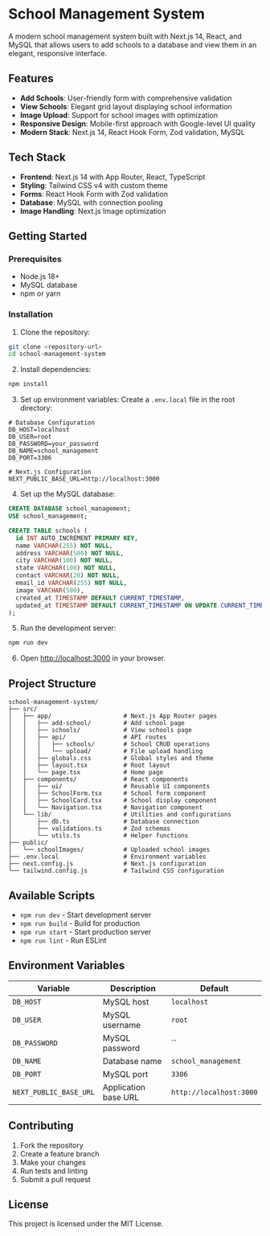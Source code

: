 # School Management System

A modern school management system built with Next.js 14, React, and MySQL that allows users to add schools to a database and view them in an elegant, responsive interface.

## Features

- **Add Schools**: User-friendly form with comprehensive validation
- **View Schools**: Elegant grid layout displaying school information
- **Image Upload**: Support for school images with optimization
- **Responsive Design**: Mobile-first approach with Google-level UI quality
- **Modern Stack**: Next.js 14, React Hook Form, Zod validation, MySQL

## Tech Stack

- **Frontend**: Next.js 14 with App Router, React, TypeScript
- **Styling**: Tailwind CSS v4 with custom theme
- **Forms**: React Hook Form with Zod validation
- **Database**: MySQL with connection pooling
- **Image Handling**: Next.js Image optimization

## Getting Started

### Prerequisites

- Node.js 18+ 
- MySQL database
- npm or yarn

### Installation

1. Clone the repository:
```bash
git clone <repository-url>
cd school-management-system
```

2. Install dependencies:
```bash
npm install
```

3. Set up environment variables:
Create a `.env.local` file in the root directory:
```env
# Database Configuration
DB_HOST=localhost
DB_USER=root
DB_PASSWORD=your_password
DB_NAME=school_management
DB_PORT=3306

# Next.js Configuration
NEXT_PUBLIC_BASE_URL=http://localhost:3000
```

4. Set up the MySQL database:
```sql
CREATE DATABASE school_management;
USE school_management;

CREATE TABLE schools (
  id INT AUTO_INCREMENT PRIMARY KEY,
  name VARCHAR(255) NOT NULL,
  address VARCHAR(500) NOT NULL,
  city VARCHAR(100) NOT NULL,
  state VARCHAR(100) NOT NULL,
  contact VARCHAR(20) NOT NULL,
  email_id VARCHAR(255) NOT NULL,
  image VARCHAR(500),
  created_at TIMESTAMP DEFAULT CURRENT_TIMESTAMP,
  updated_at TIMESTAMP DEFAULT CURRENT_TIMESTAMP ON UPDATE CURRENT_TIMESTAMP
);
```

5. Run the development server:
```bash
npm run dev
```

6. Open [http://localhost:3000](http://localhost:3000) in your browser.

## Project Structure

```
school-management-system/
├── src/
│   ├── app/                    # Next.js App Router pages
│   │   ├── add-school/         # Add school page
│   │   ├── schools/            # View schools page
│   │   ├── api/                # API routes
│   │   │   ├── schools/        # School CRUD operations
│   │   │   └── upload/         # File upload handling
│   │   ├── globals.css         # Global styles and theme
│   │   ├── layout.tsx          # Root layout
│   │   └── page.tsx            # Home page
│   ├── components/             # React components
│   │   ├── ui/                 # Reusable UI components
│   │   ├── SchoolForm.tsx      # School form component
│   │   ├── SchoolCard.tsx      # School display component
│   │   └── Navigation.tsx      # Navigation component
│   └── lib/                    # Utilities and configurations
│       ├── db.ts               # Database connection
│       ├── validations.ts      # Zod schemas
│       └── utils.ts            # Helper functions
├── public/
│   └── schoolImages/           # Uploaded school images
├── .env.local                  # Environment variables
├── next.config.js              # Next.js configuration
└── tailwind.config.js          # Tailwind CSS configuration
```

## Available Scripts

- `npm run dev` - Start development server
- `npm run build` - Build for production
- `npm run start` - Start production server
- `npm run lint` - Run ESLint

## Environment Variables

| Variable | Description | Default |
|----------|-------------|---------|
| `DB_HOST` | MySQL host | `localhost` |
| `DB_USER` | MySQL username | `root` |
| `DB_PASSWORD` | MySQL password | `` |
| `DB_NAME` | Database name | `school_management` |
| `DB_PORT` | MySQL port | `3306` |
| `NEXT_PUBLIC_BASE_URL` | Application base URL | `http://localhost:3000` |

## Contributing

1. Fork the repository
2. Create a feature branch
3. Make your changes
4. Run tests and linting
5. Submit a pull request

## License

This project is licensed under the MIT License.
